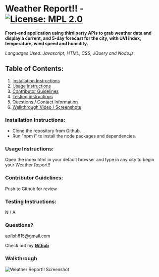 # Weather Report!! - [![License: MPL 2.0](https://img.shields.io/badge/License-MPL_2.0-brightgreen.svg)](https://opensource.org/licenses/MPL-2.0)

**Front-end application using third party APIs to grab weather data and display a current, and 5-day forecast for the city, with UVI index, temperature, wind speed and humidity.**

_Languages Used: Javascript, HTML, CSS, JQuery and Node.js_

## Table of Contents:

1. [Installation Instructions](#installation-instructions)
2. [Usage instructions](#usage-instructions)
3. [Contributor Guidelines](#contributor-guidelines)
4. [Testing instructions](#testing-instructions)
5. [Questions / Contact Information](#questions)
6. [Walkthrough Video / Screenshots](#walkthrough)

### Installation Instructions:

- Clone the repository from Github.
- Run "npm i" to install the node packages and dependencies.

### Usage Instructions:

Open the index.html in your default browser and type in any city to begin your Weather Report!!

### Contributor Guidelines:

Push to Github for review

### Testing Instructions:

N / A

### Questions?

<aofish815@gmail.com>

Check out my **[Github](https://github.com/superfishal/weather-app)**

### Walkthrough

![Weather Report!! Screenshot](assets/video/Weather%20Report.gif)
